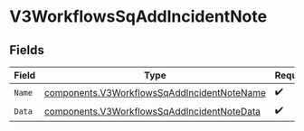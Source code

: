# V3WorkflowsSqAddIncidentNote


## Fields

| Field                                                                                                      | Type                                                                                                       | Required                                                                                                   | Description                                                                                                |
| ---------------------------------------------------------------------------------------------------------- | ---------------------------------------------------------------------------------------------------------- | ---------------------------------------------------------------------------------------------------------- | ---------------------------------------------------------------------------------------------------------- |
| `Name`                                                                                                     | [components.V3WorkflowsSqAddIncidentNoteName](../../models/components/v3workflowssqaddincidentnotename.md) | :heavy_check_mark:                                                                                         | N/A                                                                                                        |
| `Data`                                                                                                     | [components.V3WorkflowsSqAddIncidentNoteData](../../models/components/v3workflowssqaddincidentnotedata.md) | :heavy_check_mark:                                                                                         | N/A                                                                                                        |